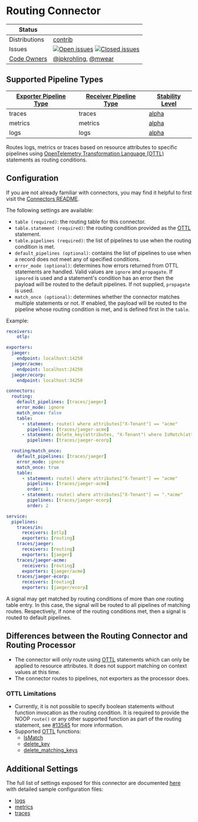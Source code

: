 # Routing Connector

<!-- status autogenerated section -->
| Status        |           |
| ------------- |-----------|
| Distributions | [contrib] |
| Issues        | [![Open issues](https://img.shields.io/github/issues-search/open-telemetry/opentelemetry-collector-contrib?query=is%3Aissue%20is%3Aopen%20label%3Aconnector%2Frouting%20&label=open&color=orange&logo=opentelemetry)](https://github.com/open-telemetry/opentelemetry-collector-contrib/issues?q=is%3Aopen+is%3Aissue+label%3Aconnector%2Frouting) [![Closed issues](https://img.shields.io/github/issues-search/open-telemetry/opentelemetry-collector-contrib?query=is%3Aissue%20is%3Aclosed%20label%3Aconnector%2Frouting%20&label=closed&color=blue&logo=opentelemetry)](https://github.com/open-telemetry/opentelemetry-collector-contrib/issues?q=is%3Aclosed+is%3Aissue+label%3Aconnector%2Frouting) |
| [Code Owners](https://github.com/open-telemetry/opentelemetry-collector-contrib/blob/main/CONTRIBUTING.md#becoming-a-code-owner)    | [@jpkrohling](https://www.github.com/jpkrohling), [@mwear](https://www.github.com/mwear) |

[alpha]: https://github.com/open-telemetry/opentelemetry-collector#alpha
[contrib]: https://github.com/open-telemetry/opentelemetry-collector-releases/tree/main/distributions/otelcol-contrib

## Supported Pipeline Types

| [Exporter Pipeline Type] | [Receiver Pipeline Type] | [Stability Level] |
| ------------------------ | ------------------------ | ----------------- |
| traces | traces | [alpha] |
| metrics | metrics | [alpha] |
| logs | logs | [alpha] |

[Exporter Pipeline Type]: https://github.com/open-telemetry/opentelemetry-collector/blob/main/connector/README.md#exporter-pipeline-type
[Receiver Pipeline Type]: https://github.com/open-telemetry/opentelemetry-collector/blob/main/connector/README.md#receiver-pipeline-type
[Stability Level]: https://github.com/open-telemetry/opentelemetry-collector#stability-levels
<!-- end autogenerated section -->

Routes logs, metrics or traces based on resource attributes to specific pipelines using [OpenTelemetry Transformation Language (OTTL)](../../pkg/ottl/README.md) statements as routing conditions.

## Configuration

If you are not already familiar with connectors, you may find it helpful to first visit the [Connectors README].

The following settings are available:

- `table (required)`: the routing table for this connector.
- `table.statement (required)`: the routing condition provided as the [OTTL] statement.
- `table.pipelines (required)`: the list of pipelines to use when the routing condition is met.
- `default_pipelines (optional)`: contains the list of pipelines to use when a record does not meet any of specified conditions.
- `error_mode (optional)`: determines how errors returned from OTTL statements are handled. Valid values are `ignore` and `propagate`. If `ignored` is used and a statement's condition has an error then the payload will be routed to the default pipelines.  If not supplied, `propagate` is used.
- `match_once (optional)`: determines whether the connector matches multiple statements or not. If enabled, the payload will be routed to the pipeline whose routing condition is met, and is defined first in the `table`.

Example:

```yaml
receivers:
    otlp:

exporters:
  jaeger:
    endpoint: localhost:14250
  jaeger/acme:
    endpoint: localhost:24250
  jaeger/ecorp:
    endpoint: localhost:34250

connectors:
  routing:
    default_pipelines: [traces/jaeger]
    error_mode: ignore
    match_once: false
    table:
      - statement: route() where attributes["X-Tenant"] == "acme"
        pipelines: [traces/jaeger-acme]
      - statement: delete_key(attributes, "X-Tenant") where IsMatch(attributes["X-Tenant"], ".*corp")
        pipelines: [traces/jaeger-ecorp]

  routing/match_once:
    default_pipelines: [traces/jaeger]
    error_mode: ignore
    match_once: true
    table:
      - statement: route() where attributes["X-Tenant"] == "acme"
        pipelines: [traces/jaeger-acme]
        order: 1
      - statement: route() where attributes["X-Tenant"] == ".*acme"
        pipelines: [traces/jaeger-ecorp]
        order: 2

service:
  pipelines:
    traces/in:
      receivers: [otlp]
      exporters: [routing]
    traces/jaeger:
      receivers: [routing]
      exporters: [jaeger]
    traces/jaeger-acme:
      receivers: [routing]
      exporters: [jaeger/acme]
    traces/jaeger-ecorp:
      receivers: [routing]
      exporters: [jaeger/ecorp]
```

A signal may get matched by routing conditions of more than one routing table entry. In this case, the signal will be routed to all pipelines of matching routes.
Respectively, if none of the routing conditions met, then a signal is routed to default pipelines.

## Differences between the Routing Connector and Routing Processor

- The connector will only route using [OTTL] statements which can only be applied to resource attributes. It does not support matching on context values at this time.
- The connector routes to pipelines, not exporters as the processor does.

### OTTL Limitations
- Currently, it is not possible to specify boolean statements without function invocation as the routing condition. It is required to provide the NOOP `route()` or any other supported function as part of the routing statement, see [#13545](https://github.com/open-telemetry/opentelemetry-collector-contrib/issues/13545) for more information.
- Supported [OTTL] functions:
  - [IsMatch](../../pkg/ottl/ottlfuncs/README.md#IsMatch)
  - [delete_key](../../pkg/ottl/ottlfuncs/README.md#delete_key)
  - [delete_matching_keys](../../pkg/ottl/ottlfuncs/README.md#delete_matching_keys)

## Additional Settings
The full list of settings exposed for this connector are documented [here](./config.go) with detailed sample configuration files:

- [logs](./testdata/config_logs.yaml)
- [metrics](./testdata/config_metrics.yaml)
- [traces](./testdata/config_traces.yaml)

[in development]:https://github.com/open-telemetry/opentelemetry-collector#in-development
[Connectors README]:https://github.com/open-telemetry/opentelemetry-collector/blob/main/connector/README.md
[Exporter Pipeline Type]:https://github.com/open-telemetry/opentelemetry-collector/blob/main/connector/README.md#exporter-pipeline-type
[Receiver Pipeline Type]:https://github.com/open-telemetry/opentelemetry-collector/blob/main/connector/README.md#receiver-pipeline-type
[contrib]:https://github.com/open-telemetry/opentelemetry-collector-releases/tree/main/distributions/otelcol-contrib
[OTTL]: https://github.com/open-telemetry/opentelemetry-collector/blob/main/docs/processing.md#telemetry-query-language
